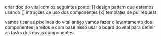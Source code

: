 criar doc do vital com os seguintes ponto:
[] design pattern que estamos usando
[] intruções de uso dos componentes
[x] templates de pullrequest

vamos usar as pipelines do vital antigo
vamos fazer o levantamento dos componentes já feitos e com base nisso usar o board  do vital para definir as tasks dos novos componentes

